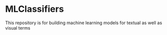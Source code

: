 # MLClassifiers
This repository is for building machine learning models for textual as well as visual terms
